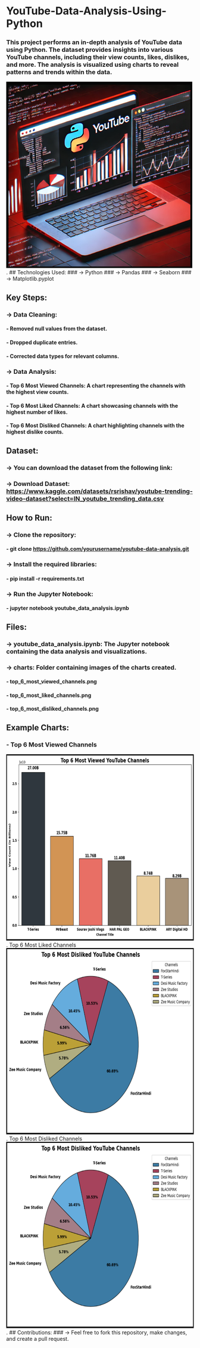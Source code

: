 # YouTube-Data-Analysis-Using-Python
### This project performs an in-depth analysis of YouTube data using Python. The dataset provides insights into various YouTube channels, including their view counts, likes, dislikes, and more. The analysis is visualized using charts to reveal patterns and trends within the data.

<img height="500" width="500" src="https://github.com/sahilgupta245/YouTube-Data-Analysis-Using-Python/blob/main/youtube%20data%20analysis%20.png" />
.
## Technologies Used:
### -> Python
### -> Pandas
### -> Seaborn
### -> Matplotlib.pyplot

## Key Steps:
### -> Data Cleaning:
#### - Removed null values from the dataset.
#### - Dropped duplicate entries.
#### - Corrected data types for relevant columns.

### -> Data Analysis:
#### - Top 6 Most Viewed Channels: A chart representing the channels with the highest view counts.
#### - Top 6 Most Liked Channels: A chart showcasing channels with the highest number of likes.
#### - Top 6 Most Disliked Channels: A chart highlighting channels with the highest dislike counts.

## Dataset:
### -> You can download the dataset from the following link:
### -> Download Dataset: https://www.kaggle.com/datasets/rsrishav/youtube-trending-video-dataset?select=IN_youtube_trending_data.csv

## How to Run:
### -> Clone the repository:
#### - git clone https://github.com/yourusername/youtube-data-analysis.git

### -> Install the required libraries:
#### - pip install -r requirements.txt

### -> Run the Jupyter Notebook:
#### - jupyter notebook youtube_data_analysis.ipynb

## Files:
### -> youtube_data_analysis.ipynb: The Jupyter notebook containing the data analysis and visualizations.
### -> charts: Folder containing images of the charts created.
#### - top_6_most_viewed_channels.png
#### - top_6_most_liked_channels.png
#### - top_6_most_disliked_channels.png

## Example Charts:
### - Top 6 Most Viewed Channels

<img height="500" width="700" src="https://github.com/sahilgupta245/YouTube-Data-Analysis-Using-Python/blob/main/top%206%20viewed%20channels.png" />
.
Top 6 Most Liked Channels

<img height="500" width="700" src="https://github.com/sahilgupta245/YouTube-Data-Analysis-Using-Python/blob/main/top%206%20disliked%20channels.png" />
.
Top 6 Most Disliked Channels

<img height="500" width="700" src="https://github.com/sahilgupta245/YouTube-Data-Analysis-Using-Python/blob/main/top%206%20disliked%20channels.png" />
.
## Contributions:
### -> Feel free to fork this repository, make changes, and create a pull request.
